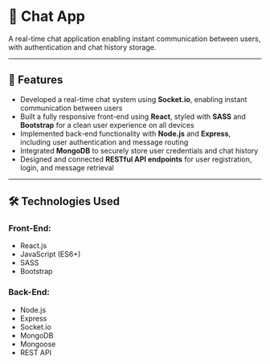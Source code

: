 # 💬 Chat App

A real-time chat application enabling instant communication between users, with authentication and chat history storage.

---

## 🚀 Features

- Developed a real-time chat system using **Socket.io**, enabling instant communication between users
- Built a fully responsive front-end using **React**, styled with **SASS** and **Bootstrap** for a clean user experience on all devices
- Implemented back-end functionality with **Node.js** and **Express**, including user authentication and message routing
- Integrated **MongoDB** to securely store user credentials and chat history
- Designed and connected **RESTful API endpoints** for user registration, login, and message retrieval

---

## 🛠️ Technologies Used

### Front-End:
- React.js
- JavaScript (ES6+)
- SASS
- Bootstrap

### Back-End:
- Node.js
- Express
- Socket.io
- MongoDB
- Mongoose
- REST API



